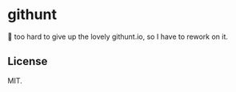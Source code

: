 # githunt

🚧 too hard to give up the lovely githunt.io, so I have to rework on it.

## License

MIT.
